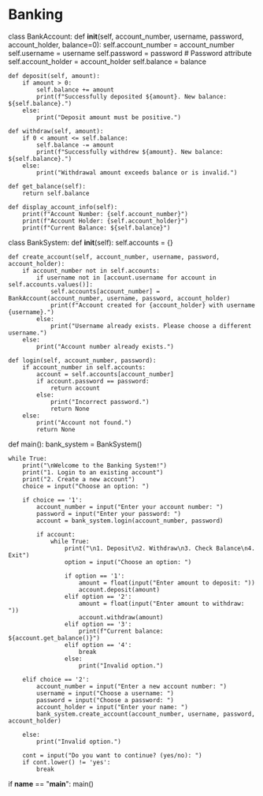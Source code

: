 # Banking
class BankAccount:
    def __init__(self, account_number, username, password, account_holder, balance=0):
        self.account_number = account_number
        self.username = username
        self.password = password  # Password attribute
        self.account_holder = account_holder
        self.balance = balance

    def deposit(self, amount):
        if amount > 0:
            self.balance += amount
            print(f"Successfully deposited ${amount}. New balance: ${self.balance}.")
        else:
            print("Deposit amount must be positive.")

    def withdraw(self, amount):
        if 0 < amount <= self.balance:
            self.balance -= amount
            print(f"Successfully withdrew ${amount}. New balance: ${self.balance}.")
        else:
            print("Withdrawal amount exceeds balance or is invalid.")

    def get_balance(self):
        return self.balance

    def display_account_info(self):
        print(f"Account Number: {self.account_number}")
        print(f"Account Holder: {self.account_holder}")
        print(f"Current Balance: ${self.balance}")


class BankSystem:
    def __init__(self):
        self.accounts = {}

    def create_account(self, account_number, username, password, account_holder):
        if account_number not in self.accounts:
            if username not in [account.username for account in self.accounts.values()]:
                self.accounts[account_number] = BankAccount(account_number, username, password, account_holder)
                print(f"Account created for {account_holder} with username {username}.")
            else:
                print("Username already exists. Please choose a different username.")
        else:
            print("Account number already exists.")

    def login(self, account_number, password):
        if account_number in self.accounts:
            account = self.accounts[account_number]
            if account.password == password:
                return account
            else:
                print("Incorrect password.")
                return None
        else:
            print("Account not found.")
            return None


def main():
    bank_system = BankSystem()

    while True:
        print("\nWelcome to the Banking System!")
        print("1. Login to an existing account")
        print("2. Create a new account")
        choice = input("Choose an option: ")

        if choice == '1':
            account_number = input("Enter your account number: ")
            password = input("Enter your password: ")
            account = bank_system.login(account_number, password)

            if account:
                while True:
                    print("\n1. Deposit\n2. Withdraw\n3. Check Balance\n4. Exit")
                    option = input("Choose an option: ")

                    if option == '1':
                        amount = float(input("Enter amount to deposit: "))
                        account.deposit(amount)
                    elif option == '2':
                        amount = float(input("Enter amount to withdraw: "))
                        account.withdraw(amount)
                    elif option == '3':
                        print(f"Current balance: ${account.get_balance()}")
                    elif option == '4':
                        break
                    else:
                        print("Invalid option.")

        elif choice == '2':
            account_number = input("Enter a new account number: ")
            username = input("Choose a username: ")
            password = input("Choose a password: ")
            account_holder = input("Enter your name: ")
            bank_system.create_account(account_number, username, password, account_holder)

        else:
            print("Invalid option.")

        cont = input("Do you want to continue? (yes/no): ")
        if cont.lower() != 'yes':
            break


if __name__ == "__main__":
    main()
